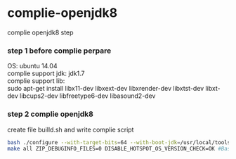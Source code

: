 # complie-openjdk8
complie openjdk8 step

### step 1 before complie perpare
OS: ubuntu 14.04</br>
complie support jdk: jdk1.7</br>
complie support lib:</br>
sudo apt-get install libx11-dev libxext-dev libxrender-dev libxtst-dev libxt-dev libcups2-dev libfreetype6-dev libasound2-dev

### step 2 complie openjdk8
create file builld.sh and write complie script
```Bash
bash ./configure --with-target-bits=64 --with-boot-jdk=/usr/local/tools/jdk1.7.0_80/ --with-debug-level=slowdebug --enable-debug-     symbols ZIP_DEBUGI    NFO_FILES=0
make all ZIP_DEBUGINFO_FILES=0 DISABLE_HOTSPOT_OS_VERSION_CHECK=OK #Bash


